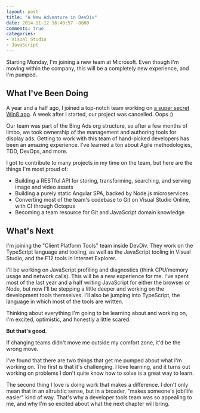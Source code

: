 ```yaml
---
layout: post
title: "A New Adventure in DevDiv"
date: 2014-11-12 16:40:57 -0800
comments: true
categories:
- Visual Studio
- JavaScript
---
```


Starting Monday, I'm joining a new team at Microsoft.
Even though I'm moving within the company, this will be a completely new experience, and I'm pumped.

What I've Been Doing
---

A year and a half ago, I joined a top-notch team working on [a super secret Win8 app](http://blog.jongallant.com/2013/03/new-job-hiring-devs.html).
A week after I started, our project was cancelled.
Oops :)

Our team was part of the Bing Ads org structure, so after a few months of limbo, we took ownership of the management and authoring tools for display ads.
Getting to work with this team of hand-picked developers has been an amazing experience.
I've learned a ton about Agile methodologies, TDD, DevOps, and more.

I got to contribute to many projects in my time on the team, but here are the things I'm most proud of:

* Building a RESTful API for storing, transforming, searching, and serving image and video assets
* Building a purely static Angular SPA, backed by Node.js microservices
* Converting most of the team's codebase to Git on Visual Studio Online, with CI through Octopus
* Becoming a team resource for Git and JavaScript domain knowledge

What's Next
---

I'm joining the "Client Platform Tools" team inside DevDiv.
They work on the TypeScript language and tooling, as well as the JavaScript tooling in Visual Studio, and the F12 tools in Internet Explorer.

I'll be working on JavaScript profiling and diagnostics (think CPU/memory usage and network calls).
This will be a new experience for me.
I've spent most of the last year and a half writing JavaScript for either the browser or Node, but now I'll be stepping a little deeper and working on the development tools themselves.
I'll also be jumping into TypeScript, the language in which most of the tools are written.

Thinking about everything I'm going to be learning about and working on, I'm excited, optimistic, and honestly a little scared.

**But that's good**.

If changing teams didn't move me outside my comfort zone, it'd be the wrong move.

I've found that there are two things that get me pumped about what I'm working on.
The first is that it's challenging.
I love learning, and it turns out working on problems I don't quite know how to solve is a great way to learn.

The second thing I love is doing work that makes a difference.
I don't only mean that in an altruistic sense, but in a broader, "makes someone's job/life easier" kind of way.
That's why a developer tools team was so appealing to me, and why I'm so excited about what the next chapter will bring.
